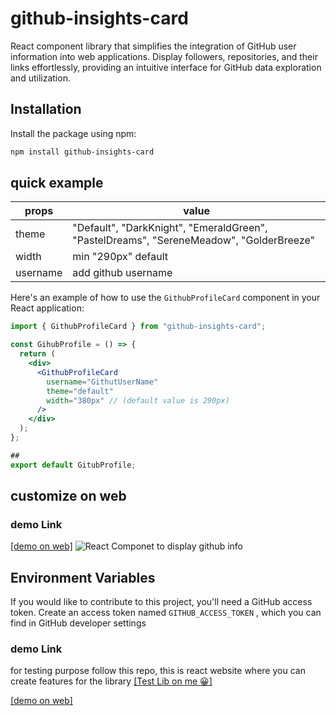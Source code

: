 # github-insights-card

React component library that simplifies the integration of GitHub user information into web applications. Display followers, repositories, and their links effortlessly, providing an intuitive interface for GitHub data exploration and utilization.

## Installation

Install the package using npm:

```bash
npm install github-insights-card
```

## quick example

| props    | value                                                                                   |
| -------- | --------------------------------------------------------------------------------------- |
| theme    | "Default", "DarkKnight", "EmeraldGreen", "PastelDreams", "SereneMeadow", "GolderBreeze" |
| width    | min "290px" default                                                                     |
| username | add github username                                                                     |

Here's an example of how to use the `GithubProfileCard` component in your React application:

```jsx
import { GithubProfileCard } from "github-insights-card";

const GihubProfile = () => {
  return (
    <div>
      <GithubProfileCard
        username="GithutUserName"
        theme="default"
        width="380px" // (default value is 290px)
      />
    </div>
  );
};

##
export default GitubProfile;
```


## customize on web
### demo Link
[[demo on web]](https://profile-insight.vercel.app/)
![React Componet to display github info](https://github.com/sosumit001/github-insights/assets/103176491/91575a43-bf3b-4ff4-ba9c-3830a9b7a387)

## Environment Variables

If you would like to contribute to this project, you'll need a GitHub access token. Create an access token named `GITHUB_ACCESS_TOKEN` , which you can find in GitHub developer settings

### demo Link
for testing purpose follow this repo, this is react website where you can create features for the library
[[Test Lib on me 😀]](https://github.com/sosumit001/profile-insights.git/)

[[demo on web]](https://profile-insight.vercel.app/)
